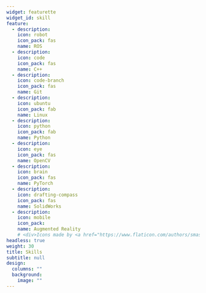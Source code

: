 ```yaml
---
widget: featurette
widget_id: skill
feature:
  - description: 
    icon: robot
    icon_pack: fas
    name: ROS
  - description: 
    icon: code
    icon_pack: fas
    name: C++
  - description:
    icon: code-branch
    icon_pack: fas
    name: Git
  - description:
    icon: ubuntu
    icon_pack: fab
    name: Linux
  - description: 
    icon: python
    icon_pack: fab
    name: Python
  - description: 
    icon: eye
    icon_pack: fas
    name: OpenCV
  - description: 
    icon: brain
    icon_pack: fas
    name: PyTorch
  - description: 
    icon: drafting-compass
    icon_pack: fas
    name: SolidWorks
  - description: 
    icon: mobile
    icon_pack: 
    name: Augmented Reality
    # <div>Icons made by <a href="https://www.flaticon.com/authors/smashicons" title="Smashicons">Smashicons</a> from <a href="https://www.flaticon.com/" title="Flaticon">www.flaticon.com</a></div>
headless: true
weight: 30
title: Skills
subtitle: null
design:
  columns: ""
  background:
    image: ""
---
```

